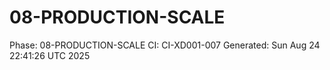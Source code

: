 # 08-PRODUCTION-SCALE
Phase: 08-PRODUCTION-SCALE
CI: CI-XD001-007
Generated: Sun Aug 24 22:41:26 UTC 2025
